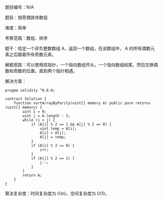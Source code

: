 题目编号：N/A

题目：按奇偶排序数组

难度：简单

考察范围：数组、排序

题干：给定一个非负整数数组 A，返回一个数组，在该数组中， A 的所有偶数元素之后跟着所有奇数元素。

解题思路：可以使用双指针，一个指向数组开头，一个指向数组结尾，然后交换偶数和奇数的位置，直到两个指针相遇。

解决方案：

```
pragma solidity ^0.8.0;

contract Solution {
    function sortArrayByParity(uint[] memory A) public pure returns (uint[] memory) {
        uint i = 0;
        uint j = A.length - 1;
        while (i < j) {
            if (A[i] % 2 == 1 && A[j] % 2 == 0) {
                uint temp = A[i];
                A[i] = A[j];
                A[j] = temp;
            }
            if (A[i] % 2 == 0) {
                i++;
            }
            if (A[j] % 2 == 1) {
                j--;
            }
        }
        return A;
    }
}
```

算法复杂度：时间复杂度为 O(n)，空间复杂度为 O(1)。